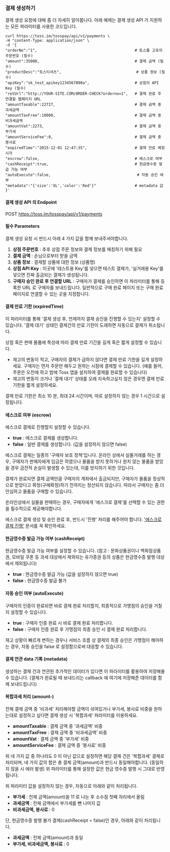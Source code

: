 ### 결제 생성하기

결제 생성 요청에 대해 좀 더 자세히 알아봅니다. 아래 예제는 결제 생성 API 가 지원하는 모든 파라미터를 사용한 코드입니다.

```curl
curl https://toss.im/tosspay/api/v1/payments \
-H "content-Type: application/json" \
-d '{
"orderNo":"1",                                           # 토스몰 고유의 주문번호 (필수)
"amount":35000,                                          # 결제 금액 (필수)
"productDesc":"토스티셔츠",                                 # 상품 정보 (필수)
"apiKey":"sk_test_apikey1234567890a",                    # 상점의 API Key (필수)
"retUrl":"http://YOUR-SITE.COM/ORDER-CHECK?orderno=1",   # 결제 완료 후 연결할 웹페이지 URL
"amountTaxable":22727,                                   # 결제 금액 중 과세금액
"amountTaxFree":10000,                                   # 결제 금액 중 비과세금액
"amountVat":2273,                                        # 결제 금액 중 부가세
"amountServiceFee":0,                                    # 결제 금액 중 봉사료
"expiredTime":"2015-12-01 12:47:35",                     # 결제 만료 예정 시각
"escrow":false,                                          # 에스크로 여부
"cashReceipt":true,                                      # 현금영수증 발급 가능 여부
"autoExecute":false,                                      # 자동 승인 여부
"metadata":"{'size':'XL','color':'Red'}"                 # metadata 값
}'
```

#### 결제 생성 API 의 Endpoint

POST https://toss.im/tosspay/api/v1/payments

#### 필수 Parameters

결제 생성 요청 시 반드시 아래 4 가지 값을 함께 보내주셔야합니다.

1. **상점 주문번호** : 추후 상점 주문 정보와 결제 정보를 매칭하기 위해 필요
2. **결제 금액** : 손님으로부터 받을 금액
3. **상품 정보** : 결제할 상품에 대한 정보 (상품명)
4. **상점 API Key** : 이곳에 '테스트용 Key'를 넣으면 테스트 결제가, '실거래용 Key'를 넣으면 진짜 출금되는 결제가 생성됩니다.
5. **구매자 승인 완료 후 연결할 URL** : 구매자가 결제를 승인하면 이 파라미터를 통해 등록한 URL 로 구매자를 보내드립니다. 일반적으로 구매 완료 페이지 또는 구매 완료 페이지로 연결할 수 있는 곳을 지정합니다.

#### 결제 만료 기한 (expiredTime)

이 파라미터를 통해 '결제 생성 후, 언제까지 결제 승인을 진행할 수 있는지' 설정할 수 있습니다. '결제 대기' 상태인 결제건의 만료 기한이 도래하면 자동으로 결제가 취소됩니다.

상점 혹은 판매 물품에 특성에 따라 결제 만료 기간을 길게 혹은 짧게 설정할 수 있습니다.

* 재고의 변동이 적고, 구매자의 결제가 급하지 않다면 결제 만료 기한을 길게 설정하세요. 구매자는 먼저 주문만 해두고 원하는 시점에 결제할 수 있습니다. (예를 들어, 주문은 오전에 하고 밤에 Toss 앱을 설치하여 결제를 완료할 수 있습니다)
* 재고의 변동이 크거나 '결제 대기' 상태를 오래 지속하고싶지 않은 경우엔 결제 만료 기한을 짧게 설정하세요.

결제 만료 기한은 최소 10 분, 최대 24 시간이며, 따로 설정하지 않는 경우 1 시간으로 설정됩니다.

#### 에스크로 여부 (escrow)

에스크로 결제로 진행할지 설정할 수 있습니다.

* **true** : 에스크로 결제를 생성합니다.
* **false** : 일반 결제를 생성합니다. (값을 설정하지 않으면 false)

에스크로 결제는 일종의 '구매자 보호 정책'입니다. 온라인 상에서 실물거래를 하는 경우, 구매자가 판매자에게 입금은 하였으나 물품을 받지 못하거나 원치 않는 물품을 받았을 경우 금전적 손실이 발생할 수 있는데, 이를 방지하기 위한 것입니다.

결제가 완료되면 결제 금액만큼 구매자의 계좌에서 출금되지만, 구매자가 물품을 정상적으로 받았다고 확정(구매확정)하기 전까지는 정산되지 않습니다. 따라서 구매자는 좀 더 안심하고 물품을 구매할 수 있습니다.

온라인상에서 실물을 판매하는 경우, 구매자에게 '에스크로 결제'를 선택할 수 있는 권한을 필수적으로 제공해야합니다.

에스크로 결제 생성 및 승인 완료 후, 반드시 '진행' 처리를 해주어야 합니다. ['에스크로 결제 진행'](http://tossdev.github.io/gettingstarted.html#escrow) 문서를 꼭 확인하세요.

#### 현금영수증 발급 가능 여부 (cashReceipt)

현금영수증 발급 가능 여부를 설정할 수 있습니다.
(참고 : 문화상품권이나 백화점상품권, 모바일 쿠폰 등 과세 대상에서 제외되는 유가증권 등의 상품은 현금영수증 발행 대상에서 제외됩니다)

* **true** : 현금영수증 발급 가능 (값을 설정하지 않으면 true)
* **false** : 현금영수증 발급 불가

#### 자동 승인 여부 (autoExecute)

구매자의 인증이 완료되면 바로 결제 완료 처리할지, 최종적으로 가맹점의 승인을 거칠지 설정할 수 있습니다.

* **true** : 구매자 인증 완료 시 바로 결제 완료 처리합니다.
* **false** : 구매자 인증 완료 후 가맹점의 최종 승인 시 결제 완료 처리합니다.

재고 상황이 빠르게 변하는 경우나 서비스 흐름 상 결제의 최종 승인은 가맹점이 해야하는 경우, 자동 승인을 false 로 설정함으로써 대응할 수 있습니다.

#### 결제 연관 data 기록 (metadata)

생성하는 결제 건과 연관된 추가적인 데이터가 있다면 이 파라미터를 활용하여 저장해둘 수 있습니다. (결제가 완료될 때 보내드리는 callback 에 여기에 저장해준 데이터를 함께 보내드립니다)

#### 복합과세 처리 (amount-)

전체 결제 금액 중 '비과세' 처리해야할 금액이 섞여있거나 부가세, 봉사료 비중을 원하는대로 설정하고 싶다면 결제 생성 시 '복합과세' 파라미터를 이용하세요.

* **amountTaxable** : 결제 금액 중 '과세금액' 비중
* **amountTaxFree** : 결제 금액 중 '비과세금액' 비중
* **amountVat** : 결제 금액 중 '부가세' 비중
* **amountServiceFee** : 결제 금액 중 '봉사료' 비중

위 네 가지 값 중 하나라도 0 이 아닌 값으로 설정하면 해당 결제 건은 '복합과세' 결제로 처리되며, 네 가지 값의 합은 총 결제 금액(amount)과 반드시 동일해야합니다. (동일하지 않을 시 에러 발생)
위 파라미터를 통해 설정한 값은 현금 영수증 발행 시 그대로 반영됩니다.

위 파라미터 값을 설정하지 않는 경우, 자동으로 아래와 같이 처리됩니다.

* **부가세** : 전체 금액(amount)을 11 로 나눈 후 소수점 첫째 자리에서 올림
* **과세금액** : 전체 금액에서 부가세를 뺀 나머지 값
* **비과세금액, 봉사료** : 0

단, 현금영수증 발행 불가 결제(cashReceipt = false)인 경우, 아래와 같이 처리됩니다.

* **과세금액** : 전체 금액(amount)과 동일
* **부가세, 비과세금액, 봉사료** : 0
